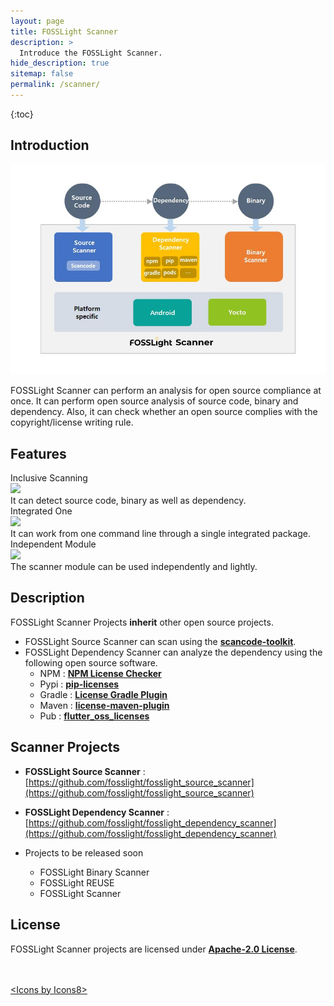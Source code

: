 ```yaml
---
layout: page
title: FOSSLight Scanner
description: >
  Introduce the FOSSLight Scanner.
hide_description: true
sitemap: false
permalink: /scanner/
---
```


{:toc}

## Introduction

![](../assets/img/fosslight_scanner.jpg)

FOSSLight Scanner can perform an analysis for open source compliance at once. It can perform open source analysis of source code, binary and dependency. Also, it can check whether an open source complies with the copyright/license writing rule.

## Features

<div class="flex-container">
  <div class="flex-contents">
    <div>
      <div id="feature_title">
        Inclusive Scanning
      </div>
      <div id="feature_img">
        <img src="https://img.icons8.com/dotty/80/000000/check-all.png"/>
      </div>
      <div id="feature_content">
        It can detect source code, binary as well as dependency.
      </div>
    </div>
  </div>

  <div class="flex-contents">
    <div>
      <div id="feature_title">
        Integrated One
      </div>
      <div id="feature_img">
        <img src="https://img.icons8.com/wired/64/000000/workspace-one.png"/>
      </div>
      <div id="feature_content">
        It can work from one command line through a single integrated package.
      </div>
    </div>
  </div>

  <div class="flex-contents">
    <div>
      <div id="feature_title">
        Independent Module
      </div>
      <div id="feature_img">
        <img src="https://img.icons8.com/dotty/80/000000/module.png"/>
      </div>
      <div id="feature_content">
        The scanner module can be used independently and lightly.
      </div>
    </div>
  </div>
</div>

## Description

FOSSLight Scanner Projects **inherit** other open source projects.

- FOSSLight Source Scanner can scan using the **[scancode-toolkit](https://github.com/nexB/scancode-toolkit)**.
- FOSSLight Dependency Scanner can analyze the dependency using the following open source software.
  - NPM : **[NPM License Checker](https://github.com/davglass/license-checker)**
  - Pypi : **[pip-licenses](https://github.com/raimon49/pip-licenses)**
  - Gradle : **[License Gradle Plugin](https://github.com/hierynomus/license-gradle-plugin)**
  - Maven : **[license-maven-plugin](https://github.com/mojohaus/license-maven-plugin)**
  - Pub : **[flutter_oss_licenses](https://github.com/espresso3389/flutter_oss_licenses)**

## Scanner Projects

- **FOSSLight Source Scanner** : [https://github.com/fosslight/fosslight_source_scanner](https://github.com/fosslight/fosslight_source_scanner)
- **FOSSLight Dependency Scanner** : [https://github.com/fosslight/fosslight_dependency_scanner](https://github.com/fosslight/fosslight_dependency_scanner)

- Projects to be released soon
  - FOSSLight Binary Scanner
  - FOSSLight REUSE
  - FOSSLight Scanner

## License

FOSSLight Scanner projects are licensed under [**Apache-2.0 License**](https://opensource.org/licenses/Apache-2.0).

<br/>
<br/>
<div class="right"><a href="https://icons8.com/icon">&lt;Icons by Icons8&gt;</a></div>
